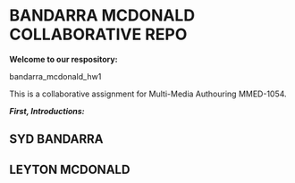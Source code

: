 # BANDARRA MCDONALD COLLABORATIVE REPO
**Welcome to our respository:**

bandarra_mcdonald_hw1

 This is a collaborative assignment for Multi-Media Authouring MMED-1054.

 ***First, Introductions:***
 ## SYD BANDARRA




## LEYTON MCDONALD
